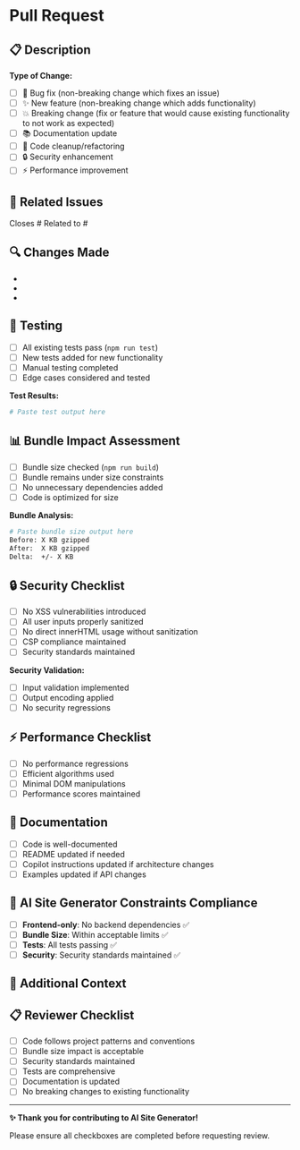 # Pull Request

## 📋 **Description**

<!-- Provide a clear and concise description of your changes -->

**Type of Change:**

- [ ] 🐛 Bug fix (non-breaking change which fixes an issue)
- [ ] ✨ New feature (non-breaking change which adds functionality)
- [ ] 💥 Breaking change (fix or feature that would cause existing functionality to not work as expected)
- [ ] 📚 Documentation update
- [ ] 🧹 Code cleanup/refactoring
- [ ] 🔒 Security enhancement
- [ ] ⚡ Performance improvement

## 🎯 **Related Issues**

<!-- Link to related issues using "Closes #123", "Fixes #456", "Related to #789" -->

Closes #
Related to #

## 🔍 **Changes Made**

<!-- List the specific changes made in this PR -->

-
-
-

## 🧪 **Testing**

<!-- Describe the testing performed -->

- [ ] All existing tests pass (`npm run test`)
- [ ] New tests added for new functionality
- [ ] Manual testing completed
- [ ] Edge cases considered and tested

**Test Results:**

```bash
# Paste test output here
```

## 📊 **Bundle Impact Assessment**

<!-- CRITICAL: Verify bundle size impact -->

- [ ] Bundle size checked (`npm run build`)
- [ ] Bundle remains under size constraints
- [ ] No unnecessary dependencies added
- [ ] Code is optimized for size

**Bundle Analysis:**

```bash
# Paste bundle size output here
Before: X KB gzipped
After:  X KB gzipped
Delta:  +/- X KB
```

## 🔒 **Security Checklist**

<!-- Ensure security standards are maintained -->

- [ ] No XSS vulnerabilities introduced
- [ ] All user inputs properly sanitized
- [ ] No direct innerHTML usage without sanitization
- [ ] CSP compliance maintained
- [ ] Security standards maintained

**Security Validation:**

- [ ] Input validation implemented
- [ ] Output encoding applied
- [ ] No security regressions

## ⚡ **Performance Checklist**

<!-- Verify performance impact -->

- [ ] No performance regressions
- [ ] Efficient algorithms used
- [ ] Minimal DOM manipulations
- [ ] Performance scores maintained

## 📝 **Documentation**

<!-- Documentation updates -->

- [ ] Code is well-documented
- [ ] README updated if needed
- [ ] Copilot instructions updated if architecture changes
- [ ] Examples updated if API changes

## 🎯 **AI Site Generator Constraints Compliance**

<!-- Verify adherence to project's core constraints -->

- [ ] **Frontend-only**: No backend dependencies ✅
- [ ] **Bundle Size**: Within acceptable limits ✅
- [ ] **Tests**: All tests passing ✅
- [ ] **Security**: Security standards maintained ✅

## 🔗 **Additional Context**

<!-- Add any other context, screenshots, or relevant information -->

## 📋 **Reviewer Checklist**

<!-- For reviewers -->

- [ ] Code follows project patterns and conventions
- [ ] Bundle size impact is acceptable
- [ ] Security standards maintained
- [ ] Tests are comprehensive
- [ ] Documentation is updated
- [ ] No breaking changes to existing functionality

---

**✨ Thank you for contributing to AI Site Generator!**

Please ensure all checkboxes are completed before requesting review.
